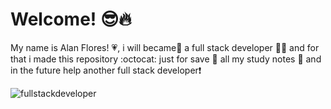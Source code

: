 # Welcome! 😎🔥

My name is Alan Flores! 💗, i will became🚀 a full stack developer 🧑‍💻 and for that i made this repository :octocat: just for save 💾 all my study notes 📓 and in the future help another full stack developer❗️



![fullstackdeveloper](https://tvup.media/wp-content/uploads/2019/07/0_HICLyAdNSIyT0ODU.jpg)

